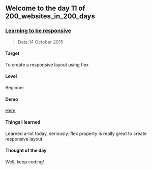 ## Welcome to the day 11 of 200_websites_in_200_days
### <a href="http://codepen.io/andy1729/full/wKrVwa/" target="_blank">Learning to be responsive</a>
> Date:14 October 2015

#### Target
  To create a responsive layout using flex

#### Level
  Beginner

#### Demo
  <a href="http://codepen.io/andy1729/full/wKrVwa/" target="_blank">Here</a>


#### Things I learned
  Learned a-lot today, seriously. flex property is really great to create responsive layout.

#### Thought of the day
  Well, keep coding! 